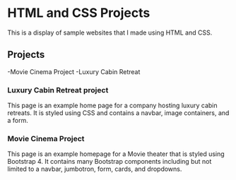 # HTML and CSS Projects
This is a display of sample websites that I made using HTML and CSS.


## Projects
-Movie Cinema Project
-Luxury Cabin Retreat

### Luxury Cabin Retreat project
This page is an example home page for a company hosting luxury cabin retreats. It is styled using CSS and contains a navbar, image containers, and a form.

### Movie Cinema Project
This page is an example homepage for a Movie theater that is styled using Bootstrap 4. It contains many Bootstrap components including but not limited to a navbar, jumbotron, form, cards, and dropdowns.
